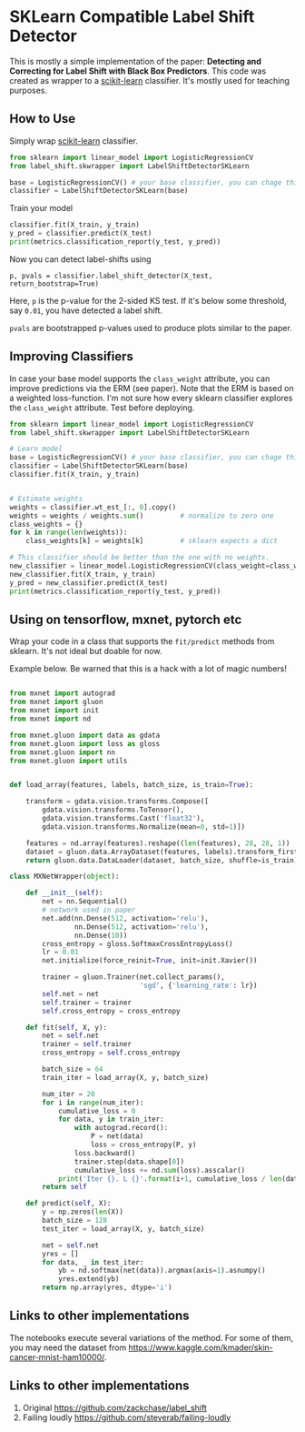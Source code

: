 # SKLearn Compatible Label Shift Detector

This is mostly a simple implementation of the paper:
**Detecting and Correcting for Label Shift with Black Box Predictors**.
This code was created as wrapper to a [scikit-learn](http://scikit-learn.org)
classifier. It's mostly used for teaching purposes.

## How to Use

Simply wrap [scikit-learn](http://scikit-learn.org) classifier.

```python
from sklearn import linear_model import LogisticRegressionCV
from label_shift.skwrapper import LabelShiftDetectorSKLearn

base = LogisticRegressionCV() # your base classifier, you can chage this.
classifier = LabelShiftDetectorSKLearn(base)
```

Train your model

```python
classifier.fit(X_train, y_train)
y_pred = classifier.predict(X_test)
print(metrics.classification_report(y_test, y_pred))
```

Now you can detect label-shifts using

```
p, pvals = classifier.label_shift_detector(X_test, return_bootstrap=True)
```

Here, `p` is the p-value for the 2-sided KS test. If it's below some threshold,
say `0.01`, you have detected a label shift.

`pvals` are bootstrapped p-values used to produce plots similar to the paper.

## Improving Classifiers

In case your base model supports the `class_weight` attribute, you can
improve predictions via the ERM (see paper). Note that the ERM is based on
a weighted loss-function. I'm not sure how every sklearn classifier explores
the `class_weight` attribute. Test before deploying.

```python
from sklearn import linear_model import LogisticRegressionCV
from label_shift.skwrapper import LabelShiftDetectorSKLearn

# Learn model
base = LogisticRegressionCV() # your base classifier, you can chage this.
classifier = LabelShiftDetectorSKLearn(base)
classifier.fit(X_train, y_train)


# Estimate weights
weights = classifier.wt_est_[:, 0].copy()
weights = weights / weights.sum()         # normalize to zero one
class_weights = {}
for k in range(len(weights)):
    class_weights[k] = weights[k]         # sklearn expects a dict

# This classifier should be better than the one with no weights.
new_classifier = linear_model.LogisticRegressionCV(class_weight=class_weights)
new_classifier.fit(X_train, y_train)
y_pred = new_classifier.predict(X_test)
print(metrics.classification_report(y_test, y_pred))
```

## Using on tensorflow, mxnet, pytorch etc

Wrap your code in a class that supports the `fit/predict` methods from sklearn.
It's not ideal but doable for now.

Example below. Be warned that this is a hack with a lot of magic numbers!

```python

from mxnet import autograd
from mxnet import gluon
from mxnet import init
from mxnet import nd

from mxnet.gluon import data as gdata
from mxnet.gluon import loss as gloss
from mxnet.gluon import nn
from mxnet.gluon import utils


def load_array(features, labels, batch_size, is_train=True):

    transform = gdata.vision.transforms.Compose([
        gdata.vision.transforms.ToTensor(),
        gdata.vision.transforms.Cast('float32'),
        gdata.vision.transforms.Normalize(mean=0, std=1)])

    features = nd.array(features).reshape((len(features), 28, 28, 1))
    dataset = gluon.data.ArrayDataset(features, labels).transform_first(transform)
    return gluon.data.DataLoader(dataset, batch_size, shuffle=is_train)

class MXNetWrapper(object):

    def __init__(self):
        net = nn.Sequential()
        # network used in paper
        net.add(nn.Dense(512, activation='relu'),
                nn.Dense(512, activation='relu'),
                nn.Dense(10))
        cross_entropy = gloss.SoftmaxCrossEntropyLoss()
        lr = 0.01
        net.initialize(force_reinit=True, init=init.Xavier())

        trainer = gluon.Trainer(net.collect_params(),
                                'sgd', {'learning_rate': lr})
        self.net = net
        self.trainer = trainer
        self.cross_entropy = cross_entropy

    def fit(self, X, y):
        net = self.net
        trainer = self.trainer
        cross_entropy = self.cross_entropy

        batch_size = 64
        train_iter = load_array(X, y, batch_size)

        num_iter = 20
        for i in range(num_iter):
            cumulative_loss = 0
            for data, y in train_iter:
                with autograd.record():
                    P = net(data)
                    loss = cross_entropy(P, y)
                loss.backward()
                trainer.step(data.shape[0])
                cumulative_loss += nd.sum(loss).asscalar()
            print('Iter {}. L {}'.format(i+1, cumulative_loss / len(data)))
        return self

    def predict(self, X):
        y = np.zeros(len(X))
        batch_size = 128
        test_iter = load_array(X, y, batch_size)

        net = self.net
        yres = []
        for data, _ in test_iter:
            yb = nd.softmax(net(data)).argmax(axis=1).asnumpy()
            yres.extend(yb)
        return np.array(yres, dtype='i')
```


## Links to other implementations

The notebooks execute several variations of the method. For some of them, you may need
the dataset from https://www.kaggle.com/kmader/skin-cancer-mnist-ham10000/.

## Links to other implementations

1. Original https://github.com/zackchase/label_shift
1. Failing loudly https://github.com/steverab/failing-loudly
